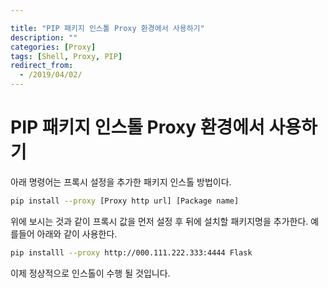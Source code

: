 ```yaml
---

title: "PIP 패키지 인스톨 Proxy 환경에서 사용하기"
description: ""
categories: [Proxy]
tags: [Shell, Proxy, PIP]
redirect_from:
  - /2019/04/02/
---
```




# PIP 패키지 인스톨 Proxy 환경에서 사용하기

아래 명령어는 프록시 설정을 추가한 패키지 인스톨 방법이다.

``` bash
pip install --proxy [Proxy http url] [Package name]
```

위에 보시는 것과 같이 프록시 값을 먼저 설정 후 뒤에 설치할 패키지명을 추가한다. 예를들어 아래와 같이 사용한다.

```bash
pip installl --proxy http://000.111.222.333:4444 Flask
```

이제 정상적으로 인스톨이 수행 될 것입니다.
